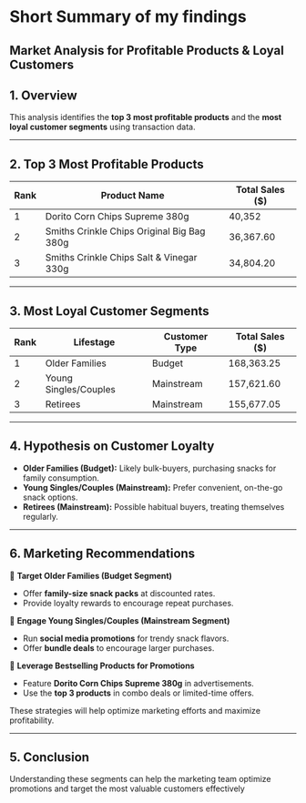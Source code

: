 # Short Summary of my findings

## Market Analysis for Profitable Products & Loyal Customers

## 1. Overview
This analysis identifies the **top 3 most profitable products** and the **most loyal customer segments** using transaction data.

---

## 2. Top 3 Most Profitable Products

| Rank | Product Name | Total Sales ($) |
|------|-------------|----------------|
| 1 | Dorito Corn Chips Supreme 380g | 40,352 |
| 2 | Smiths Crinkle Chips Original Big Bag 380g | 36,367.60 |
| 3 | Smiths Crinkle Chips Salt & Vinegar 330g | 34,804.20 |

---

## 3. Most Loyal Customer Segments

| Rank | Lifestage | Customer Type | Total Sales ($) |
|------|----------|--------------|----------------|
| 1 | Older Families | Budget | 168,363.25 |
| 2 | Young Singles/Couples | Mainstream | 157,621.60 |
| 3 | Retirees | Mainstream | 155,677.05 |

---

## 4. Hypothesis on Customer Loyalty

- **Older Families (Budget):** Likely bulk-buyers, purchasing snacks for family consumption.
- **Young Singles/Couples (Mainstream):** Prefer convenient, on-the-go snack options.
- **Retirees (Mainstream):** Possible habitual buyers, treating themselves regularly.

---

## 6. Marketing Recommendations

📌 **Target Older Families (Budget Segment)**
   - Offer **family-size snack packs** at discounted rates.
   - Provide loyalty rewards to encourage repeat purchases.

📌 **Engage Young Singles/Couples (Mainstream Segment)**
   - Run **social media promotions** for trendy snack flavors.
   - Offer **bundle deals** to encourage larger purchases.

📌 **Leverage Bestselling Products for Promotions**
   - Feature **Dorito Corn Chips Supreme 380g** in advertisements.
   - Use the **top 3 products** in combo deals or limited-time offers.

These strategies will help optimize marketing efforts and maximize profitability.

---

## 5. Conclusion

Understanding these segments can help the marketing team optimize promotions and target the most valuable customers effectively
